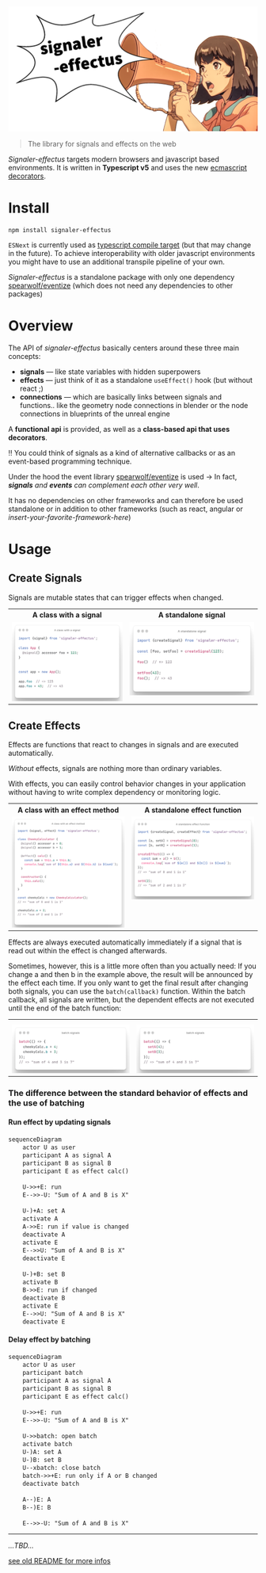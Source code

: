 ![signaler-effectus hero](./signaler-effectus-hero.png)

> The library for signals and effects on the web

_Signaler-effectus_ targets modern browsers and javascript based environments.
It is written in **Typescript v5** and uses the new [ecmascript decorators](https://github.com/tc39/proposal-decorators).

# Install

```shell
npm install signaler-effectus
```

`ESNext` is currently used as [typescript compile target](https://www.typescriptlang.org/tsconfig#target) (but that may change in the future).
To achieve interoperability with older javascript environments you might have to use an additional transpile pipeline of your own.

_Signaler-effectus_ is a standalone package with only one dependency [spearwolf/eventize](https://github.com/spearwolf/eventize) (which does not need any dependencies to other packages)

# Overview

The API of _signaler-effectus_ basically centers around these three main concepts:

- __signals__ &mdash; like state variables with hidden superpowers
- __effects__ &mdash; just think of it as a standalone `useEffect()` hook (but without react ;)
- __connections__ &mdash; which are basically links between signals and functions.. like the geometry node connections in blender or the node connections in blueprints of the unreal engine

A __functional api__ is provided, as well as a __class-based api that uses decorators__.

:bangbang: You could think of signals as a kind of alternative callbacks or as an event-based programming technique.

Under the hood the event library [spearwolf/eventize](https://github.com/spearwolf/eventize) is used &rarr; In fact, *__signals__ and __events__ can complement each other very well*.

It has no dependencies on other frameworks and can therefore be used standalone or in addition to other frameworks (such as react, angular or _insert-your-favorite-framework-here_)


# Usage

## Create Signals

Signals are mutable states that can trigger effects when changed.

<table>
  <tbody>
    <tr>
      <th>A class with a signal</th>
      <th>A standalone signal</th>
    </tr>
    <tr>
      <td valign="top">
        <picture>
          <source media="(prefers-color-scheme: dark)" srcset="https://raw.githubusercontent.com/spearwolf/signalize/dev/docs/images/a_class_with_a_signal--dark.png">
          <source media="(prefers-color-scheme: light)" srcset="https://raw.githubusercontent.com/spearwolf/signalize/dev/docs/images/a_class_with_a_signal--light.png">
          <img
            src="https://raw.githubusercontent.com/spearwolf/signalize/dev/docs/images/a_class_with_a_signal--light.png"
            alt="A class with a signal"
            style="max-width: 100%;"
          />
        </picture>
      </td>
      <td valign="top">
        <picture>
          <source media="(prefers-color-scheme: dark)" srcset="https://raw.githubusercontent.com/spearwolf/signalize/dev/docs/images/a_standalone_signal--dark.png">
          <source media="(prefers-color-scheme: light)" srcset="https://raw.githubusercontent.com/spearwolf/signalize/dev/docs/images/a_standalone_signal--light.png">
          <img
            src="https://raw.githubusercontent.com/spearwolf/signalize/dev/docs/images/a_standalone_signal--light.png"
            alt="A standalone signal"
            style="max-width: 100%;"
          />
        </picture>
      </td>
    </tr>
  </tbody>
</table>


## Create Effects

Effects are functions that react to changes in signals and are executed automatically.

_Without_ effects, signals are nothing more than ordinary variables.

With effects, you can easily control behavior changes in your application without having to write complex dependency or monitoring logic.

<table>
  <tbody>
    <tr>
      <th>A class with an effect method</th>
      <th>A standalone effect function</th>
    </tr>
    <tr>
      <td valign="top">
        <picture>
          <source media="(prefers-color-scheme: dark)" srcset="https://raw.githubusercontent.com/spearwolf/signalize/dev/docs/images/a_class_with_an_effect_method--dark.png">
          <source media="(prefers-color-scheme: light)" srcset="https://raw.githubusercontent.com/spearwolf/signalize/dev/docs/images/a_class_with_an_effect_method--light.png">
          <img
            src="https://github.com/spearwolf/signalize/raw/dev/docs/images/a_class_with_an_effect_method--light.png"
            alt="A class with an effect method"
            style="max-width: 100%;"
          />
        </picture>
      </td>
      <td valign="top">
        <picture>
          <source media="(prefers-color-scheme: dark)" srcset="https://raw.githubusercontent.com/spearwolf/signalize/dev/docs/images/a_standalone_effect_function--dark.png">
          <source media="(prefers-color-scheme: light)" srcset="https://raw.githubusercontent.com/spearwolf/signalize/dev/docs/images/a_standalone_effect_function--light.png">
          <img
            src="https://github.com/spearwolf/signalize/raw/dev/docs/images/a_standalone_effect_function--light.png"
            alt="A standalone effect function"
            style="max-width: 100%;"
          />
        </picture>
      </td>
    </tr>
  </tbody>
</table>

Effects are always executed automatically immediately if a signal that is read out within the effect is changed afterwards.

Sometimes, however, this is a little more often than you actually need: If you change a and then b in the example above, the result will be announced by the effect each time. If you only want to get the final result after changing both signals, you can use the `batch(callback)` function. Within the batch callback, all signals are written, but the dependent effects are not executed until the end of the batch function:

<table>
  <tbody>
    <tr>
      <th></th>
      <th></th>
    </tr>
    <tr>
      <td valign="top">
        <picture>
          <source media="(prefers-color-scheme: dark)" srcset="https://raw.githubusercontent.com/spearwolf/signalize/dev/docs/images/signal_batch_object--dark.png">
          <source media="(prefers-color-scheme: light)" srcset="https://raw.githubusercontent.com/spearwolf/signalize/dev/docs/images/signal_batch_object--light.png">
          <img
            src="https://github.com/spearwolf/signalize/raw/dev/docs/images/signal_batch_object--light.png"
            alt="A class with an effect method"
            style="max-width: 100%;"
          />
        </picture>
      </td>
      <td valign="top">
        <picture>
          <source media="(prefers-color-scheme: dark)" srcset="https://raw.githubusercontent.com/spearwolf/signalize/dev/docs/images/signal_batch_func--dark.png">
          <source media="(prefers-color-scheme: light)" srcset="https://raw.githubusercontent.com/spearwolf/signalize/dev/docs/images/signal_batch_func--light.png">
          <img
            src="https://github.com/spearwolf/signalize/raw/dev/docs/images/signal_batch_func--light.png"
            alt="A standalone effect function"
            style="max-width: 100%;"
          />
        </picture>
      </td>
    </tr>
  </tbody>
</table>

### The difference between the standard behavior of effects and the use of batching

#### Run effect by updating signals

```mermaid
sequenceDiagram
    actor U as user
    participant A as signal A
    participant B as signal B
    participant E as effect calc()

    U->>+E: run
    E-->>-U: "Sum of A and B is X"

    U-)+A: set A
    activate A
    A->>E: run if value is changed
    deactivate A
    activate E
    E-->>U: "Sum of A and B is X"
    deactivate E

    U-)+B: set B
    activate B
    B->>E: run if changed
    deactivate B
    activate E
    E-->>U: "Sum of A and B is X"
    deactivate E

```

#### Delay effect by batching

```mermaid
sequenceDiagram
    actor U as user
    participant batch
    participant A as signal A
    participant B as signal B
    participant E as effect calc()

    U->>+E: run
    E-->>-U: "Sum of A and B is X"

    U->>batch: open batch
    activate batch
    U-)A: set A
    U-)B: set B
    U--xbatch: close batch
    batch->>+E: run only if A or B changed
    deactivate batch

    A--)E: A
    B--)E: B

    E-->>-U: "Sum of A and B is X"

```

---

_...TBD..._

[see old README for more infos](./README-legacy.md)
